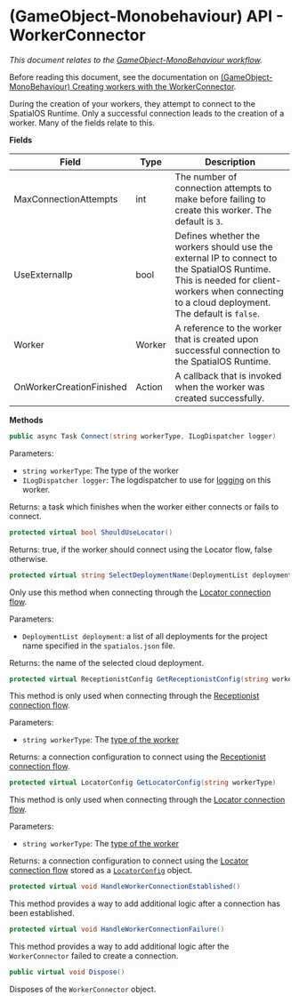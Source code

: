 [//]: # (Doc of docs reference 15.1a)
# (GameObject-Monobehaviour) API - WorkerConnector
_This document relates to the [GameObject-MonoBehaviour workflow]({{urlRoot}}/content/intro-workflows-spos-entities)._

Before reading this document, see the documentation on [(GameObject-MonoBehaviour) Creating workers with the WorkerConnector]({{urlRoot}}/content/gameobject/gomb-creating-workers-with-workerconnector).

During the creation of your workers, they attempt to connect to the SpatialOS Runtime. Only a successful connection leads to the creation of a worker. Many of the fields relate to this.

**Fields**

| Field                	| Type       	| Description                	|
|--------------------------|----------------|--------------------------------|
| MaxConnectionAttempts	| int        	| The number of connection attempts to make before failing to create this worker. The default is `3`. |
| UseExternalIp        	| bool       	| Defines whether the workers should use the external IP to connect to the SpatialOS Runtime. This is needed for client-workers when connecting to a cloud deployment. The default is `false`. |
| Worker               	| Worker     	| A reference to the worker that is created upon successful connection to the SpatialOS Runtime. |
| OnWorkerCreationFinished | Action<Worker> | A callback that is invoked when the worker was created successfully. |


**Methods**

```csharp
public async Task Connect(string workerType, ILogDispatcher logger)
```
Parameters:

  * `string workerType`: The type of the worker
  * `ILogDispatcher logger`: The logdispatcher to use for [logging]({{urlRoot}}/content/ecs/logging.md) on this worker.

Returns: a task which finishes when the worker either connects or fails to connect.

```csharp
protected virtual bool ShouldUseLocator()
```

Returns: true, if the worker should connect using the Locator flow, false otherwise.

```csharp
protected virtual string SelectDeploymentName(DeploymentList deployments)
```
Only use this method when connecting through the [Locator connection flow]({{urlRoot}}/content/glossary.md#locator-connection-flow).

Parameters:
  * `DeploymentList deployment`: a list of all deployments for the project name specified in the `spatialos.json` file.

Returns: the name of the selected cloud deployment.

```csharp
protected virtual ReceptionistConfig GetReceptionistConfig(string workerType)
```
This method is only used when connecting through the [Receptionist connection flow]({{urlRoot}}/content/glossary#receptionist-connection-flow).

Parameters:
* `string workerType`: The [type of the worker]({{urlRoot}}/content/glossary#worker-types)

Returns: a connection configuration to connect using the [Receptionist connection flow]({{urlRoot}}/content/glossary#receptionist-connection-flow).

```csharp
protected virtual LocatorConfig GetLocatorConfig(string workerType)
```
This method is only used when connecting through the [Locator connection flow]({{urlRoot}}/content/glossary#locator-connection-flow).

Parameters:
  * `string workerType`: The [type of the worker]({{urlRoot}}/content/glossary#worker-types)

Returns: a connection configuration to connect using the [Locator connection flow]({{urlRoot}}/content/glossary#locator-connection-flow) stored
as a [`LocatorConfig`](https://github.com/spatialos/gdk-for-unity/workers/unity/Packages/com.improbable.gdk.core/Config/LocatorConfig.cs) object.

```csharp
protected virtual void HandleWorkerConnectionEstablished()
```
This method provides a way to add additional logic after a connection has been established.


```csharp
protected virtual void HandleWorkerConnectionFailure()
```
This method provides a way to add additional logic after the `WorkerConnector` failed to create a connection.

```csharp
public virtual void Dispose()
```
Disposes of the `WorkerConnector` object.
